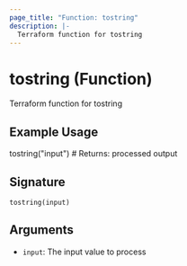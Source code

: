 ```yaml
---
page_title: "Function: tostring"
description: |-
  Terraform function for tostring
---
```


# tostring (Function)

Terraform function for tostring

## Example Usage

tostring("input") # Returns: processed output

## Signature

``tostring(input)``

## Arguments

- `input`: The input value to process

